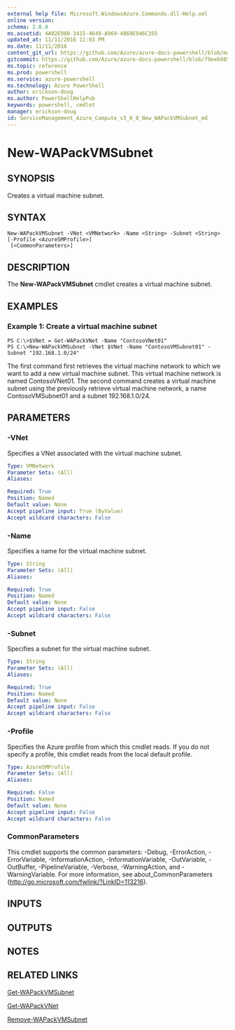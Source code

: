 ```yaml
---
external help file: Microsoft.WindowsAzure.Commands.dll-Help.xml
online version: 
schema: 2.0.0
ms.assetid: 4A02E988-3415-4649-A969-4869E946C355
updated_at: 11/11/2016 11:03 PM
ms.date: 11/11/2016
content_git_url: https://github.com/Azure/azure-docs-powershell/blob/master/azureps-cmdlets-docs/ServiceManagement/Azure.Compute/v3.0.0/New-WAPackVMSubnet.md
gitcommit: https://github.com/Azure/azure-docs-powershell/blob/79eeb985ea480979357fb4695832a0c3d29a48bf/azureps-cmdlets-docs/ServiceManagement/Azure.Compute/v3.0.0/New-WAPackVMSubnet.md
ms.topic: reference
ms.prod: powershell
ms.service: azure-powershell
ms.technology: Azure PowerShell
author: erickson-doug
ms.author: PowerShellHelpPub
keywords: powershell, cmdlet
manager: erickson-doug
id: ServiceManagement_Azure_Compute_v3_0_0_New_WAPackVMSubnet_md
---
```


# New-WAPackVMSubnet

## SYNOPSIS
Creates a virtual machine subnet.

## SYNTAX

```
New-WAPackVMSubnet -VNet <VMNetwork> -Name <String> -Subnet <String> [-Profile <AzureSMProfile>]
 [<CommonParameters>]
```

## DESCRIPTION
The **New-WAPackVMSubnet** cmdlet creates a virtual machine subnet.

## EXAMPLES

### Example 1: Create a virtual machine subnet
```
PS C:\>$VNet = Get-WAPackVNet -Name "ContosoVNet01"
PS C:\>New-WAPackVMSubnet -VNet $VNet -Name "ContosoVMSubnet01" -Subnet "192.168.1.0/24"
```

The first command first retrieves the virtual machine network to which we want to add a new virtual machine subnet.
This virtual machine network is named ContosoVNet01.
The second command creates a virtual machine subnet using the previously retrieve virtual machine network, a name ContosoVMSubnet01 and a subnet 192.168.1.0/24.

## PARAMETERS

### -VNet
Specifies a VNet associated with the virtual machine subnet.

```yaml
Type: VMNetwork
Parameter Sets: (All)
Aliases: 

Required: True
Position: Named
Default value: None
Accept pipeline input: True (ByValue)
Accept wildcard characters: False
```

### -Name
Specifies a name for the virtual machine subnet.

```yaml
Type: String
Parameter Sets: (All)
Aliases: 

Required: True
Position: Named
Default value: None
Accept pipeline input: False
Accept wildcard characters: False
```

### -Subnet
Specifies a subnet for the virtual machine subnet.

```yaml
Type: String
Parameter Sets: (All)
Aliases: 

Required: True
Position: Named
Default value: None
Accept pipeline input: False
Accept wildcard characters: False
```

### -Profile
Specifies the Azure profile from which this cmdlet reads.
If you do not specify a profile, this cmdlet reads from the local default profile.

```yaml
Type: AzureSMProfile
Parameter Sets: (All)
Aliases: 

Required: False
Position: Named
Default value: None
Accept pipeline input: False
Accept wildcard characters: False
```

### CommonParameters
This cmdlet supports the common parameters: -Debug, -ErrorAction, -ErrorVariable, -InformationAction, -InformationVariable, -OutVariable, -OutBuffer, -PipelineVariable, -Verbose, -WarningAction, and -WarningVariable. For more information, see about_CommonParameters (http://go.microsoft.com/fwlink/?LinkID=113216).

## INPUTS

## OUTPUTS

## NOTES

## RELATED LINKS

[Get-WAPackVMSubnet](xref:ServiceManagement/Azure.Compute/v3.0.0/Get-WAPackVMSubnet.md)

[Get-WAPackVNet](xref:ServiceManagement/Azure.Compute/v3.0.0/Get-WAPackVNet.md)

[Remove-WAPackVMSubnet](xref:ServiceManagement/Azure.Compute/v3.0.0/Remove-WAPackVMSubnet.md)


